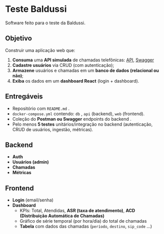 # Teste Baldussi

Software feito para o teste da Baldussi.

## Objetivo

Construir uma aplicação web que:

1. **Consuma** uma **API simulada** de chamadas telefônicas: [API](http://217.196.61.183/calls), [Swagger](http://217.196.61.183:8080/docs)
2. **Cadastre usuários** via CRUD (com autenticação);
3. **Armazene** usuários e chamadas em um **banco de dados (relacional ou não)**;
4. **Exiba** os dados em um **dashboard React** (login + dashboard).

## Entregáveis

- Repositório com `README.md` .
- `docker-compose.yml` contendo: `db` , `api` (backend), `web` (frontend).
- Coleção do **Postman ou Swagger** endpoints do backend .
- Pelo menos **5 testes** unitários/integração no backend (autenticação, CRUD de usuários, ingestão, métricas).

## Backend

- **Auth**
- **Usuários (admin)**
- **Chamadas**
- **Métricas**

## Frontend

- **Login** (email/senha)
- **Dashboard**
    - KPIs: Total, Atendidas, **ASR (taxa de atendimento)**, **ACD (Distribuição Automática de Chamadas)**
    - Gráfico de série temporal (por hora/dia) do total de chamadas
    - **Tabela** com dados das chamadas (`período`, `destino`, `sip_code` …)

